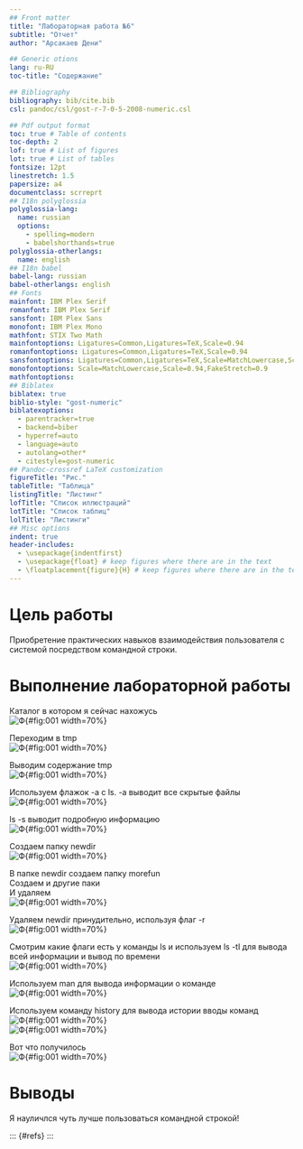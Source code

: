```yaml
---
## Front matter
title: "Лабораторная работа №6"
subtitle: "Отчет"
author: "Арсакаев Дени"

## Generic otions
lang: ru-RU
toc-title: "Содержание"

## Bibliography
bibliography: bib/cite.bib
csl: pandoc/csl/gost-r-7-0-5-2008-numeric.csl

## Pdf output format
toc: true # Table of contents
toc-depth: 2
lof: true # List of figures
lot: true # List of tables
fontsize: 12pt
linestretch: 1.5
papersize: a4
documentclass: scrreprt
## I18n polyglossia
polyglossia-lang:
  name: russian
  options:
	- spelling=modern
	- babelshorthands=true
polyglossia-otherlangs:
  name: english
## I18n babel
babel-lang: russian
babel-otherlangs: english
## Fonts
mainfont: IBM Plex Serif
romanfont: IBM Plex Serif
sansfont: IBM Plex Sans
monofont: IBM Plex Mono
mathfont: STIX Two Math
mainfontoptions: Ligatures=Common,Ligatures=TeX,Scale=0.94
romanfontoptions: Ligatures=Common,Ligatures=TeX,Scale=0.94
sansfontoptions: Ligatures=Common,Ligatures=TeX,Scale=MatchLowercase,Scale=0.94
monofontoptions: Scale=MatchLowercase,Scale=0.94,FakeStretch=0.9
mathfontoptions:
## Biblatex
biblatex: true
biblio-style: "gost-numeric"
biblatexoptions:
  - parentracker=true
  - backend=biber
  - hyperref=auto
  - language=auto
  - autolang=other*
  - citestyle=gost-numeric
## Pandoc-crossref LaTeX customization
figureTitle: "Рис."
tableTitle: "Таблица"
listingTitle: "Листинг"
lofTitle: "Список иллюстраций"
lotTitle: "Список таблиц"
lolTitle: "Листинги"
## Misc options
indent: true
header-includes:
  - \usepackage{indentfirst}
  - \usepackage{float} # keep figures where there are in the text
  - \floatplacement{figure}{H} # keep figures where there are in the text
---
```


# Цель работы
  
Приобретение практических навыков взаимодействия пользователя с системой посредством командной строки.  



# Выполнение лабораторной работы

Каталог в котором я сейчас нахожусь  
![Ф](image/1.png){#fig:001 width=70%}  

Переходим в tmp  
![Ф](image/2.png){#fig:001 width=70%}  

Выводим содержание tmp  
![Ф](image/3.png){#fig:001 width=70%}  

Используем флажок -а с ls. -a выводит все скрытые файлы   
![Ф](image/4.png){#fig:001 width=70%}  

ls -s выводит подробную информацию  
![Ф](image/5.png){#fig:001 width=70%}  

Создаем папку newdir  
![Ф](image/6.png){#fig:001 width=70%}  

В папке newdir создаем папку morefun  
Создаем и другие паки  
И удаляем  
![Ф](image/7.png){#fig:001 width=70%}  

Удаляем newdir принудительно, используя флаг -r  
![Ф](image/8.png){#fig:001 width=70%}  

Смотрим какие флаги есть у команды ls и используем ls -tl для вывода всей информации и вывод по времени   
![Ф](image/9.png){#fig:001 width=70%}  

Используем man для вывода информации о команде   
![Ф](image/10.png){#fig:001 width=70%}  

Используем команду history для вывода истории вводы команд  
![Ф](image/11.png){#fig:001 width=70%}  
![Ф](image/12.png){#fig:001 width=70%}  

Вот что получилось   
![Ф](image/13.png){#fig:001 width=70%}  


# Выводы

Я науличлся чуть лучше пользоваться командной строкой!  



::: {#refs}
:::
